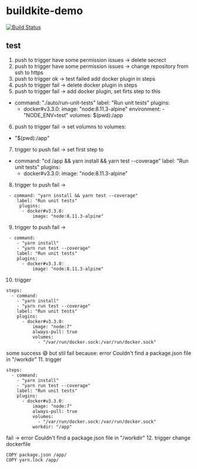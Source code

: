 # buildkite-demo
[![Build Status](https://badge.buildkite.com/734a6b47871896dd1ccc2c03d1e387827e8129fde914263582.svg)](https://buildkite.com/green-flowers/my-first-pipeline)

## test
1. push to trigger
have some  permission issues -> delete secrect
2. push to trigger
have some  permission issues -> change repository from ssh to https
3. push to trigger
ok -> test failed
add docker plugin in steps
4. push to trigger
fail -> delete docker plugin in steps
5. push to trigger
fail -> add docker plugin, set firts step to this
 - command: "./auto/run-unit-tests"
    label: "Run unit tests"
    plugins:
      - docker#v3.3.0:
          image: "node:8.11.3-alpine"
          environment:
            - "NODE_ENV=test"
          volumes: $(pwd):/app
6. push to trigger
fail -> set volumns to 
 volumes:
  - "$(pwd):/app"
7. trigger to push
fail -> set first step to 
 - command: "cd /app && yarn install && yarn test --coverage"
    label: "Run unit tests"
     plugins:
      - docker#v3.3.0:
          image: "node:8.11.3-alpine"
8. trigger to push
fail -> 
```
 - command: "yarn install && yarn test --coverage"
    label: "Run unit tests"
     plugins:
      - docker#v3.3.0:
          image: "node:8.11.3-alpine"
```
9. trigger to push 
fail -> 
```
 - command:
    - "yarn install"
    - "yarn run test --coverage"
    label: "Run unit tests"
    plugins:
      - docker#v3.3.0:
          image: "node:8.11.3-alpine"
```
10. trigger
```
steps:
  - command:
    - "yarn install"
    - "yarn run test --coverage"
    label: "Run unit tests"
    plugins:
      - docker#v3.3.0:
          image: "node:7"
          always-pull: true
          volumes:
            - "/var/run/docker.sock:/var/run/docker.sock"
```
some success :smile:
but stil fail because: error Couldn't find a package.json file in "/workdir"
11. trigger
```
steps:
  - command:
    - "yarn install"
    - "yarn run test --coverage"
    label: "Run unit tests"
    plugins:
      - docker#v3.3.0:
          image: "node:7"
          always-pull: true
          volumes:
            - "/var/run/docker.sock:/var/run/docker.sock"
          workdir: "/app"
```
fail -> error Couldn't find a package.json file in "/workdir"
12. trigger
change dockerfile
```
COPY package.json /app/
COPY yarn.lock /app/
```